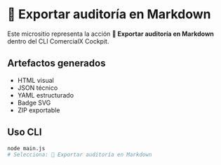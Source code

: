 # 📝 Exportar auditoría en Markdown

Este micrositio representa la acción **📝 Exportar auditoría en Markdown** dentro del CLI ComercialX Cockpit.

## Artefactos generados

- HTML visual
- JSON técnico
- YAML estructurado
- Badge SVG
- ZIP exportable

## Uso CLI

```bash
node main.js
# Selecciona: 📝 Exportar auditoría en Markdown
```
